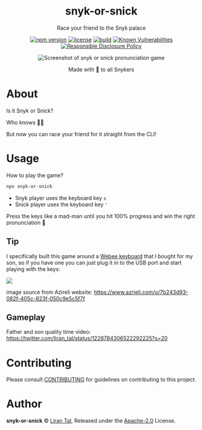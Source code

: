 <p align="center"><h1 align="center">
  snyk-or-snick
</h1>

<p align="center">
  Race your friend to the Snyk palace
</p>

<p align="center">
  <a href="https://www.npmjs.org/package/snyk-or-snick"><img src="https://badgen.net/npm/v/snyk-or-snick" alt="npm version"/></a>
  <a href="https://www.npmjs.org/package/snyk-or-snick"><img src="https://badgen.net/npm/license/snyk-or-snick" alt="license"/></a>
  <a href="https://circleci.com/gh/lirantal/security-report"><img src="https://circleci.com/gh/lirantal/security-report.svg?style=svg" alt="build"/></a>
  <a href="https://snyk.io/test/github/lirantal/snyk-or-snick"><img src="https://snyk.io/test/github/lirantal/snyk-or-snick/badge.svg" alt="Known Vulnerabilities"/></a>
  <a href="./SECURITY.md"><img src="https://img.shields.io/badge/Security-Responsible%20Disclosure-yellow.svg" alt="Responsible Disclosure Policy" /></a>
</p>

<p align="center">
  <img src="https://repository-images.githubusercontent.com/240784348/f9656900-5050-11ea-8fa7-1beb17decd04" alt="Screenshot of snyk or snick pronunciation game" />
  <p align="center">
  	<p align="center">Made with 💜 to all Snykers</a> </p>
</p>

# About

Is it Snyk or Snick?

Who knows 🤷‍♂️

But now you can race your friend for it straight from the CLI!

# Usage

How to play the game?

```bash
npx snyk-or-snick
```

- Snyk player uses the keyboard key `s`
- Snick player uses the keyboard key `'`

Press the keys like a mad-man until you hit 100% progress and win the right pronunciation 🎉

## Tip

I specifically built this game around a [Webee keyboard](https://shop-il.webee-world.com/) that I bought for my son, so if you have one you can just plug it in to the USB port and start playing with the keys:

![](https://cdn.azrieli.com/Images/7b243d93-082f-405c-823f-050c9e5c5f7f/Normal/5db80ce7.jpg)

image source from Azireli website: https://www.azrieli.com/o/7b243d93-082f-405c-823f-050c9e5c5f7f

## Gameplay

Father and son quality time video: https://twitter.com/liran_tal/status/1228784306522292225?s=20


# Contributing

Please consult [CONTRIBUTING](./CONTRIBUTING.md) for guidelines on contributing to this project.

# Author

**snyk-or-snick** © [Liran Tal](https://github.com/lirantal), Released under the [Apache-2.0](./LICENSE) License.

